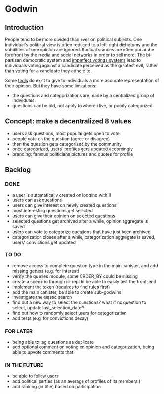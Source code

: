 # Godwin

## Introduction

People tend to be more divided than ever on political subjects. One individual's political view is often reduced to a left-right dichotomy and the subtilities of one opinion are ignored. Radical stances are often put at the forefront by the media and social networks in order to sell more. The bi-partisan democratic system and [imperfect votings systems](https://www.youtube.com/watch?v=tJag3vuG834) lead to individuals voting against a candidate perceived as the greatest evil, rather than voting for a candidate they adhere to.

Some [tools](https://www.reddit.com/r/PoliticalCompass/) do exist to give to individuals a more accurate representation of their opinion. But they have some limitations:
 - the questions and categorizations are made by a centralized group of individuals
 - questions can be old, not apply to where i live, or poorly categorized

## Concept: make a decentralized 8 values
 - users ask questions, most popular gets open to vote
 - people vote on the question (agree or disagree)
 - then the question gets categorized by the community
 - once categorized, users' profiles gets updated accordingly
 - branding: famous politicians pictures and quotes for profile

## Backlog

### DONE
- a user is automatically created on logging with II
- users can ask questions
- users can give interest on newly created questions
- most interesting questions get selected
- users can give their opinion on selected questions
- selected questions get archived after a while, opinion aggregate is saved
- users can vote to categorize questions that have just been archived
- categorization closes after a while, categorization aggregate is saved, users' convictions get updated

### TO DO
- remove access to complete question type in the main canister, and add missing getters (e.g. for interest)
- verify the queries module, some ORDER_BY could be missing
- create a scenario through ic-repl to be able to easily test the front-end
- implement the token (requires to find rules first)
- add the main canister, be able to create sub-godwins
- investigate the elastic search
- find out a new way to select the questions? what if no question to select, update last_selection_date ?
- find out how to randomly select users for categorization
- add tests (e.g. for convictions decay)

### FOR LATER
- being able to tag questions as duplicate
- add optional comment on voting on opinion and categorization, being able to upvote comments that

### IN THE FUTURE
 - be able to follow users
 - add political parties (as an average of profiles of its members.)
 - add ranking (or title) based on participation